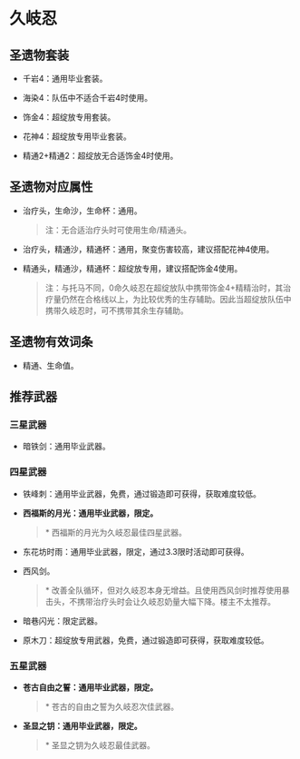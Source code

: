 # 久岐忍

## 圣遗物套装  

- 千岩4：通用毕业套装。  

- 海染4：队伍中不适合千岩4时使用。  

- 饰金4：超绽放专用套装。  

- 花神4：超绽放专用毕业套装。  

- 精通2+精通2：超绽放无合适饰金4时使用。  

## 圣遗物对应属性  

- 治疗头，生命沙，生命杯：通用。  

  > 注：无合适治疗头时可使用生命/精通头。  

- 治疗头，精通沙，精通杯：通用，聚变伤害较高，建议搭配花神4使用。  

- 精通头，精通沙，精通杯：超绽放专用，建议搭配饰金4使用。  

  > 注：与托马不同，0命久岐忍在超绽放队中携带饰金4+精精治时，其治疗量仍然在合格线以上，为比较优秀的生存辅助。因此当超绽放队伍中携带久岐忍时，可不携带其余生存辅助。  

## 圣遗物有效词条  

- 精通、生命值。  

## 推荐武器  

### 三星武器  

- 暗铁剑：通用毕业武器。  

### 四星武器  

- 铁峰刺：通用毕业武器，免费，通过锻造即可获得，获取难度较低。  

- **西福斯的月光：通用毕业武器，限定。**  

  > \* 西福斯的月光为久岐忍最佳四星武器。  

- 东花坊时雨：通用毕业武器，限定，通过3.3限时活动即可获得。  

- 西风剑。  

  > \* 改善全队循环，但对久岐忍本身无增益。且使用西风剑时推荐使用暴击头，不携带治疗头时会让久岐忍奶量大幅下降。楼主不太推荐。  

- 暗巷闪光：限定武器。  

- 原木刀：超绽放专用武器，免费，通过锻造即可获得，获取难度较低。  

### 五星武器  

- **苍古自由之誓：通用毕业武器，限定。**  

  > \* 苍古的自由之誓为久岐忍次佳武器。  

- **圣显之钥：通用毕业武器，限定。**  

  > \* 圣显之钥为久岐忍最佳武器。
